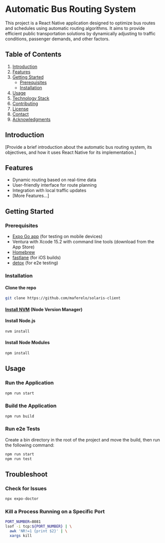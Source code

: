 # Automatic Bus Routing System

This project is a React Native application designed to optimize bus routes and schedules using automatic routing algorithms. It aims to provide efficient public transportation solutions by dynamically adjusting to traffic conditions, passenger demands, and other factors.

## Table of Contents

1. [Introduction](#introduction)
1. [Features](#features)
1. [Getting Started](#getting-started)
   - [Prerequisites](#prerequisites)
   - [Installation](#installation)
1. [Usage](#usage)
1. [Technology Stack](#technology-stack)
1. [Contributing](#contributing)
1. [License](#license)
1. [Contact](#contact)
1. [Acknowledgments](#acknowledgments)

## Introduction

[Provide a brief introduction about the automatic bus routing system, its objectives, and how it uses React Native for its implementation.]

## Features

- Dynamic routing based on real-time data
- User-friendly interface for route planning
- Integration with local traffic updates
- [More Features...]

## Getting Started

### Prerequisites

- [Expo Go app](https://expo.dev/client) (for testing on mobile devices)
- Ventura with Xcode 15.2 with command line tools (download from the App Store)
- [Homebrew](https://brew.sh/)
- [fastlane](https://docs.fastlane.tools/getting-started/ios/setup/) (for iOS builds)
- [detox](https://wix.github.io/Detox/docs/introduction/environment-setup) (for e2e testing)

### Installation

#### Clone the repo

```sh
git clone https://github.com/maferelo/solaris-client
```

#### [Install NVM](https://github.com/nvm-sh/nvm?tab=readme-ov-file#installing-and-updating) (Node Version Manager)

#### Install Node.js

```sh
nvm install
```

#### Install Node Modules

```sh
npm install
```

## Usage

### Run the Application

```sh
npm run start
```

### Build the Application

```sh
npm run build
```

### Run e2e Tests

Create a bin directory in the root of the project and move the build, then run the following command:

```sh
npm run start
npm run test
```

## Troubleshoot

### Check for Issues

```sh
npx expo-doctor
```

### Kill a Process Running on a Specific Port

```sh
PORT_NUMBER=8081
lsof -i tcp:${PORT_NUMBER} | \
  awk 'NR!=1 {print $2}' | \
  xargs kill
```
